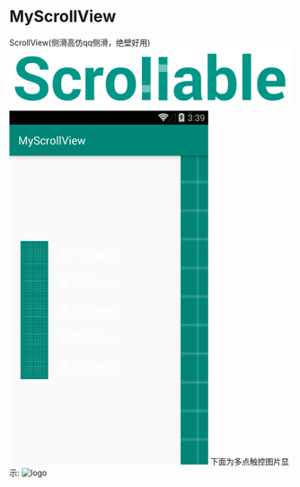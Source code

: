 # MyScrollView
ScrollView(侧滑高仿qq侧滑，绝壁好用)
![logo](art/scrollable_big_logo.png)
![logo](art/logo.png)
下面为多点触控图片显示:
![logo](art/more_point.png)
